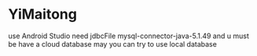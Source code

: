 # YiMaitong
use Android Studio 
need jdbcFile  mysql-connector-java-5.1.49 and u must be have a cloud database may you can try to use local database
